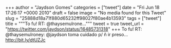 
+++
author = "Jaydson Gomes"
categories = ["tweet"]
date = "Fri Jun 18 17:26:17 +0000 2010"
draft = false
image = "No media found for this Tweet"
slug = "25888d18a71f880d65232ff98027f80ae4b13593"
tags = ["tweet"]
title = """To fu! RT: @thaysemulrone..."""
tweet = true
tweet_url = "https://twitter.com/jaydson/status/16485731318"
+++
To fu! RT: @thaysemulroney: @jaydson toma cuidado p/ ñ ir preso... http://bit.ly/dtUZJc
